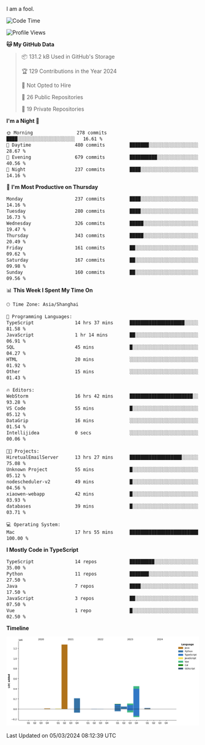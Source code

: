 I am a fool.

<!--START_SECTION:waka-->
![Code Time](http://img.shields.io/badge/Code%20Time-1%2C238%20hrs%206%20mins-blue)

![Profile Views](http://img.shields.io/badge/Profile%20Views-1-blue)

**🐱 My GitHub Data** 

> 📦 131.2 kB Used in GitHub's Storage 
 > 
> 🏆 129 Contributions in the Year 2024
 > 
> 🚫 Not Opted to Hire
 > 
> 📜 26 Public Repositories 
 > 
> 🔑 19 Private Repositories 
 > 
**I'm a Night 🦉** 

```text
🌞 Morning                278 commits         ████░░░░░░░░░░░░░░░░░░░░░   16.61 % 
🌆 Daytime                480 commits         ███████░░░░░░░░░░░░░░░░░░   28.67 % 
🌃 Evening                679 commits         ██████████░░░░░░░░░░░░░░░   40.56 % 
🌙 Night                  237 commits         ████░░░░░░░░░░░░░░░░░░░░░   14.16 % 
```
📅 **I'm Most Productive on Thursday** 

```text
Monday                   237 commits         ████░░░░░░░░░░░░░░░░░░░░░   14.16 % 
Tuesday                  280 commits         ████░░░░░░░░░░░░░░░░░░░░░   16.73 % 
Wednesday                326 commits         █████░░░░░░░░░░░░░░░░░░░░   19.47 % 
Thursday                 343 commits         █████░░░░░░░░░░░░░░░░░░░░   20.49 % 
Friday                   161 commits         ██░░░░░░░░░░░░░░░░░░░░░░░   09.62 % 
Saturday                 167 commits         ██░░░░░░░░░░░░░░░░░░░░░░░   09.98 % 
Sunday                   160 commits         ██░░░░░░░░░░░░░░░░░░░░░░░   09.56 % 
```


📊 **This Week I Spent My Time On** 

```text
🕑︎ Time Zone: Asia/Shanghai

💬 Programming Languages: 
TypeScript               14 hrs 37 mins      ████████████████████░░░░░   81.58 % 
JavaScript               1 hr 14 mins        ██░░░░░░░░░░░░░░░░░░░░░░░   06.91 % 
SQL                      45 mins             █░░░░░░░░░░░░░░░░░░░░░░░░   04.27 % 
HTML                     20 mins             ░░░░░░░░░░░░░░░░░░░░░░░░░   01.92 % 
Other                    15 mins             ░░░░░░░░░░░░░░░░░░░░░░░░░   01.43 % 

🔥 Editors: 
WebStorm                 16 hrs 42 mins      ███████████████████████░░   93.28 % 
VS Code                  55 mins             █░░░░░░░░░░░░░░░░░░░░░░░░   05.12 % 
DataGrip                 16 mins             ░░░░░░░░░░░░░░░░░░░░░░░░░   01.54 % 
Intellijidea             0 secs              ░░░░░░░░░░░░░░░░░░░░░░░░░   00.06 % 

🐱‍💻 Projects: 
HiretualEmailServer      13 hrs 27 mins      ███████████████████░░░░░░   75.08 % 
Unknown Project          55 mins             █░░░░░░░░░░░░░░░░░░░░░░░░   05.12 % 
nodescheduler-v2         49 mins             █░░░░░░░░░░░░░░░░░░░░░░░░   04.56 % 
xiaowen-webapp           42 mins             █░░░░░░░░░░░░░░░░░░░░░░░░   03.93 % 
databases                39 mins             █░░░░░░░░░░░░░░░░░░░░░░░░   03.71 % 

💻 Operating System: 
Mac                      17 hrs 55 mins      █████████████████████████   100.00 % 
```

**I Mostly Code in TypeScript** 

```text
TypeScript               14 repos            █████████░░░░░░░░░░░░░░░░   35.00 % 
Python                   11 repos            ███████░░░░░░░░░░░░░░░░░░   27.50 % 
Java                     7 repos             ████░░░░░░░░░░░░░░░░░░░░░   17.50 % 
JavaScript               3 repos             ██░░░░░░░░░░░░░░░░░░░░░░░   07.50 % 
Vue                      1 repo              █░░░░░░░░░░░░░░░░░░░░░░░░   02.50 % 
```



**Timeline**

![Lines of Code chart](https://raw.githubusercontent.com/VeejaLiu/VeejaLiu/master/assets/bar_graph.png)


 Last Updated on 05/03/2024 08:12:39 UTC
<!--END_SECTION:waka-->
